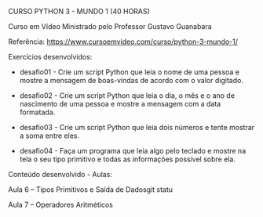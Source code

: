 CURSO PYTHON 3 - MUNDO 1 (40 HORAS)

Curso em Vídeo
Ministrado pelo Professor Gustavo Guanabara

Referência: https://www.cursoemvideo.com/curso/python-3-mundo-1/

Exercícios desenvolvidos:

* desafio01 - Crie um script Python que leia o nome de uma pessoa e mostre a mensagem de boas-vindas de acordo com o valor  digitado.

* desafio02 - Crie um script Python que leia o dia, o mês e o ano de nascimento de uma pessoa e mostre a mensagem com a data formatada.

* desafio03 - Crie um script Python que leia dois números e tente mostrar a soma entre eles. 

* desafio04 - Faça um programa que leia algo pelo teclado e mostre na tela o seu tipo primitivo e todas as informações possível sobre ela.

Conteúdo desenvolvido  - Aulas:

Aula 6 – Tipos Primitivos e Saída de Dadosgit statu

Aula 7 – Operadores Aritméticos

